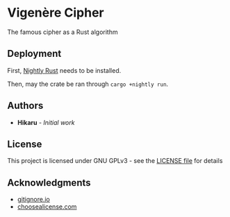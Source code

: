 # Vigenère Cipher
The famous cipher as a Rust algorithm

## Deployment
First, [Nightly Rust](https://doc.rust-lang.org/1.13.0/book/nightly-rust.html) needs to be installed.

Then, may the crate be ran through `cargo +nightly run`.

## Authors
* **Hikaru** - *Initial work*

## License
This project is licensed under GNU GPLv3 - see the [LICENSE file](/LICENSE) for details

## Acknowledgments
* [gitignore.io](https://www.gitignore.io)
* [choosealicense.com](https://choosealicense.com)
